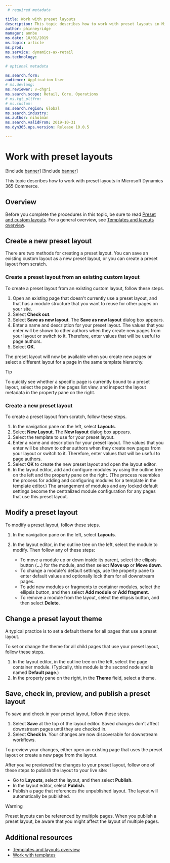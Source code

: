 ```yaml
---
 # required metadata

title: Work with preset layouts
description: This topic describes how to work with preset layouts in Microsoft Dynamics 365 Commerce.
author: phinneyridge
manager: annbe
ms.date: 10/01/2019
ms.topic: article
ms.prod: 
ms.service: dynamics-ax-retail
ms.technology: 

# optional metadata

ms.search.form:  
audience: Application User
# ms.devlang: 
ms.reviewer: v-chgri
ms.search.scope: Retail, Core, Operations
# ms.tgt_pltfrm: 
# ms.custom: 
ms.search.region: Global
ms.search.industry: 
ms.author: niholman
ms.search.validFrom: 2019-10-31
ms.dyn365.ops.version: Release 10.0.5

---
```


# Work with preset layouts

[!include [banner](includes/preview-banner.md)]
[!include [banner](includes/banner.md)]

This topic describes how to work with preset layouts in Microsoft Dynamics 365 Commerce.

## Overview

Before you complete the procedures in this topic, be sure to read [Preset and custom layouts](templates-layouts-overview.md#preset-and-custom-layouts). For a general overview, see [Templates and layouts overview](templates-layouts-overview.md).

## Create a new preset layout

There are two methods for creating a preset layout. You can save an existing custom layout as a new preset layout, or you can create a preset layout from scratch.

### Create a preset layout from an existing custom layout

To create a preset layout from an existing custom layout, follow these steps.

1. Open an existing page that doesn't currently use a preset layout, and that has a module structure that you want to reuse for other pages on your site.
1. Select **Check out**.
1. Select **Save as new layout**. The **Save as new layout** dialog box appears.
1. Enter a name and description for your preset layout. The values that you enter will be shown to other authors when they create new pages from your layout or switch to it. Therefore, enter values that will be useful to page authors.
1. Select **OK**.

The preset layout will now be available when you create new pages or select a different layout for a page in the same template hierarchy.

> [!TIP]
> To quickly see whether a specific page is currently bound to a preset layout, select the page in the pages list view, and inspect the layout metadata in the property pane on the right.

### Create a new preset layout

To create a preset layout from scratch, follow these steps.

1. In the navigation pane on the left, select **Layouts**.
1. Select **New Layout**. The **New layout** dialog box appears.
1. Select the template to use for your preset layout.
1. Enter a name and description for your preset layout. The values that you enter will be shown to other authors when they create new pages from your layout or switch to it. Therefore, enter values that will be useful to page authors.
1. Select **OK** to create the new preset layout and open the layout editor.
1. In the layout editor, add and configure modules by using the outline tree on the left and the property pane on the right. (The process resembles the process for adding and configuring modules for a template in the template editor.) The arrangement of modules and any locked default settings become the centralized module configuration for any pages that use this preset layout.

## Modify a preset layout

To modify a preset layout, follow these steps.

1. In the navigation pane on the left, select **Layouts**.
1. In the layout editor, in the outline tree on the left, select the module to modify. Then follow any of these steps:

    - To move a module up or down inside its parent, select the ellipsis button (**...**) for the module, and then select **Move up** or **Move down**.
    - To change a module's default settings, use the property pane to enter default values and optionally lock them for all downstream pages.
    - To add new modules or fragments to container modules, select the ellipsis button, and then select **Add module** or **Add fragment**.
    - To remove a module from the layout, select the ellipsis button, and then select **Delete**.

## Change a preset layout theme

A typical practice is to set a default theme for all pages that use a preset layout.

To set or change the theme for all child pages that use your preset layout, follow these steps.

1. In the layout editor, in the outline tree on the left, select the page container module. (Typically, this module is the second node and is named **Default page**.)
1. In the property pane on the right, in the **Theme** field, select a theme.

## Save, check in, preview, and publish a preset layout

To save and check in your preset layout, follow these steps.

1. Select **Save** at the top of the layout editor. Saved changes don't affect downstream pages until they are checked in.
1. Select **Check In**. Your changes are now discoverable for downstream workflows.

To preview your changes, either open an existing page that uses the preset layout or create a new page from the layout.

After you've previewed the changes to your preset layout, follow one of these steps to publish the layout to your live site:

* Go to **Layouts**, select the layout, and then select **Publish**.
* In the layout editor, select **Publish**.
* Publish a page that references the unpublished layout. The layout will automatically be published.

> [!WARNING]
> Preset layouts can be referenced by multiple pages. When you publish a preset layout, be aware that you might affect the layout of multiple pages.

## Additional resources

- [Templates and layouts overview](templates-layouts-overview.md)
- [Work with templates](work-with-templates.md)
